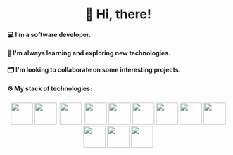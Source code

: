 <h1 align="center">👋 Hi, there!</h1>

#### 💻 I’m a software developer.
#### 🔎 I'm always learning and exploring new technologies.
#### 🗂️ I'm looking to collaborate on some interesting projects.
#### ⚙️ My stack of technologies:
<div align="center" style="padding: 3px;">
  <a href="#"><img src="https://github.com/wellknownuser/icons/raw/main/github-dark.svg" width=50></a>
  <a href="#"><img src="https://github.com/wellknownuser/icons/raw/main/githubactions-dark.svg" width=50></a>
  <a href="#"><img src="https://github.com/wellknownuser/icons/raw/main/xcode-dark.svg" width="50" style="padding: 3px;"></a>
  <a href="#"><img src="https://github.com/wellknownuser/icons/raw/main/swift.svg" width=50></a>
  <a href="#"><img src="https://github.com/wellknownuser/icons/raw/main/git.svg" width=50></a>
  <a href="#"><img src="https://github.com/wellknownuser/icons/raw/main/html.svg" width=50></a>
  <a href="#"><img src="https://github.com/wellknownuser/icons/raw/main/css.svg" width=50></a>
  <a href="#"><img src="https://github.com/wellknownuser/icons/raw/main/javascript.svg" width=50></a>
  <a href="#"><img src="https://github.com/wellknownuser/icons/raw/main/typescript.svg" width=50></a>
  <a href="#"><img src="https://github.com/wellknownuser/icons/raw/main/python-dark.svg" width=50></a>
  <a href="#"><img src="https://github.com/wellknownuser/icons/raw/main/linux-dark.svg" width=50></a>
  <a href="#"><img src="https://github.com/wellknownuser/icons/raw/main/fastapi.svg" width=50></a>
</div>
